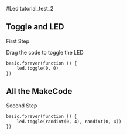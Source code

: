 #Led tutorial_test_2

## Toggle and LED

First Step

Drag the code to toggle the LED

```blocks
basic.forever(function () {
    led.toggle(0, 0)
})
```


## All the MakeCode

Second Step

```blocks
basic.forever(function () {
    led.toggle(randint(0, 4), randint(0, 4))
})
```